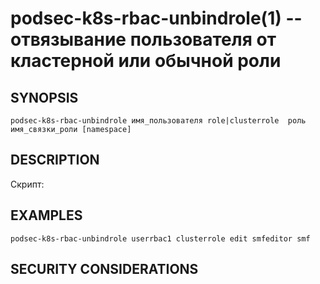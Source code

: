 podsec-k8s-rbac-unbindrole(1) -- отвязывание пользователя от кластерной или обычной роли
================================

## SYNOPSIS

`podsec-k8s-rbac-unbindrole имя_пользователя role|clusterrole  роль имя_связки_роли [namespace]`

## DESCRIPTION

Скрипт:



## EXAMPLES

`podsec-k8s-rbac-unbindrole userrbac1 clusterrole edit smfeditor smf`

## SECURITY CONSIDERATIONS


